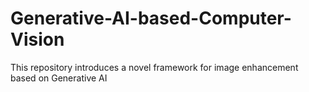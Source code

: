 # Generative-AI-based-Computer-Vision
This repository introduces a novel framework for image enhancement based on Generative AI
